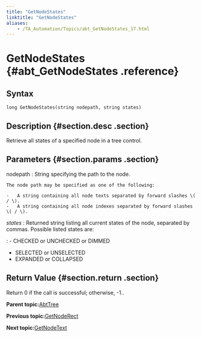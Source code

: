 ```yaml
--- 
title: "GetNodeStates"
linktitle: "GetNodeStates"
aliases: 
    - /TA_Automation/Topics/abt_GetNodeStates_17.html
---
```

# GetNodeStates {#abt_GetNodeStates .reference}

## Syntax

`long GetNodeStates(string nodepath, string states)`

## Description {#section.desc .section}

Retrieve all states of a specified node in a tree control.

## Parameters {#section.params .section}

nodepath
:   String specifying the path to the node.

    The node path may be specified as one of the following:

    -   A string containing all node texts separated by forward slashes \( / \).
    -   A string containing all node indexes separated by forward slashes \( / \).

*states*
:   Returned string listing all current states of the node, separated by commas. Possible listed states are:

:   -   CHECKED or UNCHECKED or DIMMED
-   SELECTED or UNSELECTED
-   EXPANDED or COLLAPSED

## Return Value {#section.return .section}

Return 0 if the call is successful; otherwise, -1..

**Parent topic:**[AbtTree](../../TA_Automation/Topics/abt_AbtTree.html)

**Previous topic:**[GetNodeRect](../../TA_Automation/Topics/abt_GetNodeRect_17.html)

**Next topic:**[GetNodeText](../../TA_Automation/Topics/abt_GetNodeText_17.html)

